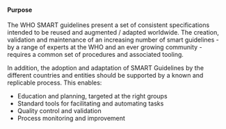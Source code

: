#### **Purpose**
The WHO SMART guidelines present a set of consistent specifications intended to be reused and augmented / adapted worldwide. The creation, validation and maintenance of an increasing number of smart guidelines - by a range of experts at the WHO and an ever growing community - requires a common set of procedures and associated tooling.

In addition, the adoption and adaptation of SMART Guidelines by the different countries and entities should be supported by a known and replicable process. This enables:
* Education and planning, targeted at the right groups
* Standard tools for facilitating and automating tasks
* Quality control and validation
* Process monitoring and improvement
